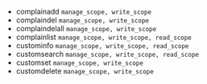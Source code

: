 - complainadd `manage_scope, write_scope`
- complaindel `manage_scope, write_scope`
- complaindelall `manage_scope, write_scope`
- complainlist `manage_scope, write_scope, read_scope`
- custominfo `manage_scope, write_scope, read_scope`
- customsearch `manage_scope, write_scope, read_scope`
- customset `manage_scope, write_scope`
- customdelete `manage_scope, write_scope`
